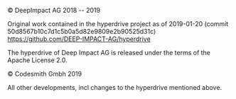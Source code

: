 © DeepImpact AG 2018 -- 2019

Original work contained in the hyperdrive project as of 2019-01-20 (commit 50d8567b10c7d1c5b0a5d82e9809e2b90525d31c)
https://github.com/DEEP-IMPACT-AG/hyperdrive

The hyperdrive of Deep Impact AG is released under the terms of the Apache License 2.0.

© Codesmith Gmbh 2019

All other developments, incl changes to the hyperdrive mentioned above.
